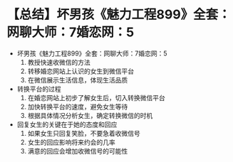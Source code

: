 # 【总结】坏男孩《魅力工程899》全套：网聊大师：7婚恋网：5

-   坏男孩《魅力工程899》全套：网聊大师：7婚恋网：5
    1.  教授快速收微信的方法
    2.  转移婚恋网站上认识的女生到微信平台
    3.  在微信展示生活信息，体现生活品质
-   转换平台的过程
    1.  在婚恋网站上初步了解女生后，切入转换微信平台
    2.  加快转换平台的速度，避免女生等待
    3.  根据具体情况分析女生，确定转换微信的时机
-   回复女生的关键在于她的态度和回应
    1.  如果女生只回复笑脸，不要急着收微信号
    2.  女生的回应影响将来约会的几率
    3.  满意的回应会增加收微信号的可能性
